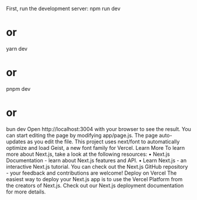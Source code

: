 First, run the development server:
npm run dev
# or
yarn dev
# or
pnpm dev
# or
bun dev
Open http://localhost:3004 with your browser to see the result.
You can start editing the page by modifying app/page.js. The page auto-updates as you
edit the file.
This project uses next/font to automatically optimize and load Geist, a new font family
for Vercel.
Learn More
To learn more about Next.js, take a look at the following resources:
• Next.js Documentation - learn about Next.js features and API.
• Learn Next.js - an interactive Next.js tutorial.
You can check out the Next.js GitHub repository - your feedback and contributions are
welcome!
Deploy on Vercel
The easiest way to deploy your Next.js app is to use the Vercel Platform from the
creators of Next.js.
Check out our Next.js deployment documentation for more details.
